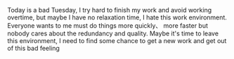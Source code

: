 Today is a bad Tuesday, I try hard to finish my work and avoid working overtime, but maybe I have no relaxation time, I hate this work environment. Everyone wants to me must do things more quickly、 more faster but nobody cares about the redundancy and quality. Maybe it's time to leave this environment, I need to find some chance to get a new work and get out of this bad feeling
